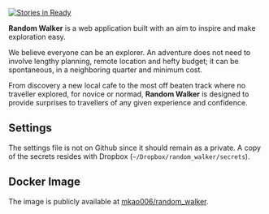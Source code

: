 [![Stories in Ready](https://badge.waffle.io/mkao006/random_walker.png?label=ready&title=Ready)](https://waffle.io/mkao006/random_walker)

**Random Walker** is a web application built with an aim to inspire and
make exploration easy.

We believe everyone can be an explorer. An adventure does not need to
involve lengthy planning, remote location and hefty budget; it can be
spontaneous, in a neighboring quarter and minimum cost.

From discovery a new local cafe to the most off beaten track where no
traveller explored, for novice or normad, **Random Walker** is
designed to provide surprises to travellers of any given experience
and confidence.


## Settings

The settings file is not on Github since it should remain as a private. A copy
of the secrets resides with Dropbox (`~/Dropbox/random_walker/secrets`).

## Docker Image

The image is publicly available at
[mkao006/random_walker](https://hub.docker.com/r/mkao006/random_walker/).